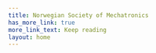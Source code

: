 ```yaml
---
title: Norwegian Society of Mechatronics
has_more_link: true
more_link_text: Keep reading
layout: home
---
```

